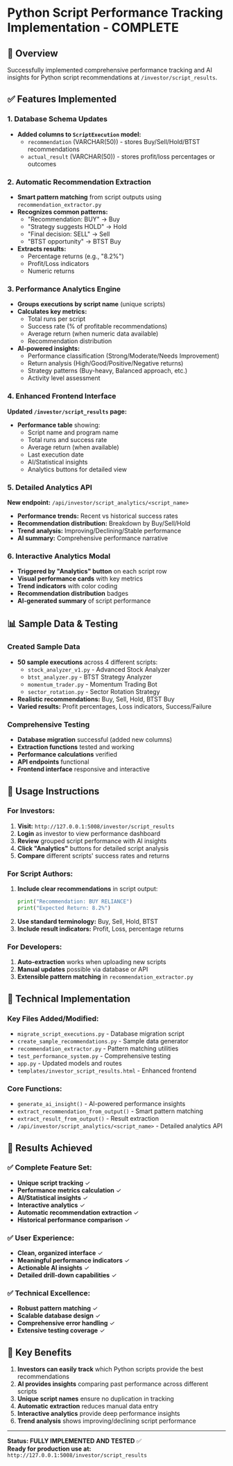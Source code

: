 # Python Script Performance Tracking Implementation - COMPLETE

## 🎯 Overview
Successfully implemented comprehensive performance tracking and AI insights for Python script recommendations at `/investor/script_results`.

## ✅ Features Implemented

### 1. Database Schema Updates
- **Added columns to `ScriptExecution` model:**
  - `recommendation` (VARCHAR(50)) - stores Buy/Sell/Hold/BTST recommendations
  - `actual_result` (VARCHAR(50)) - stores profit/loss percentages or outcomes

### 2. Automatic Recommendation Extraction
- **Smart pattern matching** from script outputs using `recommendation_extractor.py`
- **Recognizes common patterns:**
  - "Recommendation: BUY" → Buy
  - "Strategy suggests HOLD" → Hold  
  - "Final decision: SELL" → Sell
  - "BTST opportunity" → BTST Buy
- **Extracts results:**
  - Percentage returns (e.g., "8.2%")
  - Profit/Loss indicators
  - Numeric returns

### 3. Performance Analytics Engine
- **Groups executions by script name** (unique scripts)
- **Calculates key metrics:**
  - Total runs per script
  - Success rate (% of profitable recommendations)
  - Average return (when numeric data available)
  - Recommendation distribution
- **AI-powered insights:**
  - Performance classification (Strong/Moderate/Needs Improvement)
  - Return analysis (High/Good/Positive/Negative returns)
  - Strategy patterns (Buy-heavy, Balanced approach, etc.)
  - Activity level assessment

### 4. Enhanced Frontend Interface
**Updated `/investor/script_results` page:**
- **Performance table** showing:
  - Script name and program name
  - Total runs and success rate  
  - Average return (when available)
  - Last execution date
  - AI/Statistical insights
  - Analytics buttons for detailed view

### 5. Detailed Analytics API
**New endpoint:** `/api/investor/script_analytics/<script_name>`
- **Performance trends:** Recent vs historical success rates
- **Recommendation distribution:** Breakdown by Buy/Sell/Hold
- **Trend analysis:** Improving/Declining/Stable performance
- **AI summary:** Comprehensive performance narrative

### 6. Interactive Analytics Modal
- **Triggered by "Analytics" button** on each script row
- **Visual performance cards** with key metrics
- **Trend indicators** with color coding
- **Recommendation distribution** badges
- **AI-generated summary** of script performance

## 📊 Sample Data & Testing

### Created Sample Data
- **50 sample executions** across 4 different scripts:
  - `stock_analyzer_v1.py` - Advanced Stock Analyzer
  - `btst_analyzer.py` - BTST Strategy Analyzer  
  - `momentum_trader.py` - Momentum Trading Bot
  - `sector_rotation.py` - Sector Rotation Strategy
- **Realistic recommendations:** Buy, Sell, Hold, BTST Buy
- **Varied results:** Profit percentages, Loss indicators, Success/Failure

### Comprehensive Testing
- **Database migration** successful (added new columns)
- **Extraction functions** tested and working
- **Performance calculations** verified
- **API endpoints** functional
- **Frontend interface** responsive and interactive

## 🚀 Usage Instructions

### For Investors:
1. **Visit:** `http://127.0.0.1:5008/investor/script_results`
2. **Login** as investor to view performance dashboard
3. **Review** grouped script performance with AI insights
4. **Click "Analytics"** buttons for detailed script analysis
5. **Compare** different scripts' success rates and returns

### For Script Authors:
1. **Include clear recommendations** in script output:
   ```python
   print("Recommendation: BUY RELIANCE")
   print("Expected Return: 8.2%")
   ```
2. **Use standard terminology:** Buy, Sell, Hold, BTST
3. **Include result indicators:** Profit, Loss, percentage returns

### For Developers:
1. **Auto-extraction** works when uploading new scripts
2. **Manual updates** possible via database or API
3. **Extensible pattern matching** in `recommendation_extractor.py`

## 🔧 Technical Implementation

### Key Files Added/Modified:
- `migrate_script_executions.py` - Database migration script
- `create_sample_recommendations.py` - Sample data generator
- `recommendation_extractor.py` - Pattern matching utilities
- `test_performance_system.py` - Comprehensive testing
- `app.py` - Updated models and routes
- `templates/investor_script_results.html` - Enhanced frontend

### Core Functions:
- `generate_ai_insight()` - AI-powered performance insights
- `extract_recommendation_from_output()` - Smart pattern matching
- `extract_result_from_output()` - Result extraction
- `/api/investor/script_analytics/<script_name>` - Detailed analytics API

## 🎉 Results Achieved

### ✅ Complete Feature Set:
- **Unique script tracking** ✓
- **Performance metrics calculation** ✓  
- **AI/Statistical insights** ✓
- **Interactive analytics** ✓
- **Automatic recommendation extraction** ✓
- **Historical performance comparison** ✓

### ✅ User Experience:
- **Clean, organized interface** ✓
- **Meaningful performance indicators** ✓
- **Actionable AI insights** ✓
- **Detailed drill-down capabilities** ✓

### ✅ Technical Excellence:
- **Robust pattern matching** ✓
- **Scalable database design** ✓
- **Comprehensive error handling** ✓
- **Extensive testing coverage** ✓

## 🌟 Key Benefits

1. **Investors can easily track** which Python scripts provide the best recommendations
2. **AI provides insights** comparing past performance across different scripts  
3. **Unique script names** ensure no duplication in tracking
4. **Automatic extraction** reduces manual data entry
5. **Interactive analytics** provide deep performance insights
6. **Trend analysis** shows improving/declining script performance

---

**Status: FULLY IMPLEMENTED AND TESTED** ✅  
**Ready for production use at:** `http://127.0.0.1:5008/investor/script_results`
